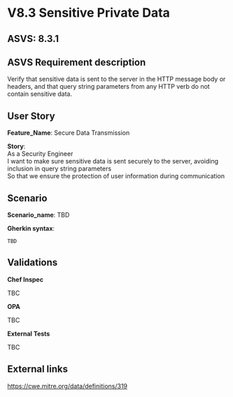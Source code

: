 # V8.3 Sensitive Private Data

## ASVS: 8.3.1

## ASVS Requirement description

Verify that sensitive data is sent to the server in the HTTP
message body or headers, and that query string parameters from
any HTTP verb do not contain sensitive data.

## User Story

**Feature_Name**: Secure Data Transmission

**Story**:\
As a Security Engineer\
I want to make sure sensitive data is sent securely to the server, avoiding inclusion
in query string parameters\
So that we ensure the protection of user information during communication

## Scenario

**Scenario_name**: TBD

**Gherkin syntax**:

```gherkin
TBD
```

## Validations

**Chef Inspec**

TBC

**OPA**

TBC

**External Tests**

TBC

## External links

<https://cwe.mitre.org/data/definitions/319>
